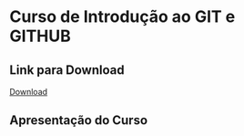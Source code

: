 # Curso de Introdução ao GIT e GITHUB

## Link para Download
[Download](https://git-scm.com/download/win)

## Apresentação do Curso